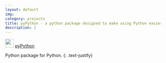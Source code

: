 ```yaml
---
layout: default
img:
category: projects
title: pyPython - a python package designed to make using Python easier
description: |
---
```


<img src="https://github.githubassets.com/images/modules/logos_page/GitHub-Mark.png" alt="" width="28"/> [pyPython](https://github.com/saultyevil/pypython)

Python package for Python.
{: .text-justify}
